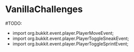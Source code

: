 # VanillaChallenges

#TODO:
  - import org.bukkit.event.player.PlayerMoveEvent;
  - import org.bukkit.event.player.PlayerToggleSneakEvent;
  - import org.bukkit.event.player.PlayerToggleSprintEvent;